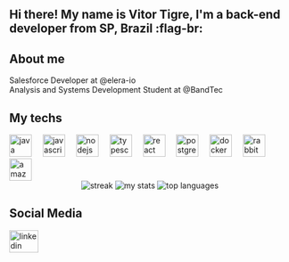 <h2 align="left">Hi there! My name is Vitor Tigre, I'm a back-end developer from SP, Brazil :flag-br:</h2>

<h2 align="left">About me</h2>

<p align="left">Salesforce Developer at @elera-io<br>Analysis and Systems Development Student at @BandTec</p>

<h2 align="left">My techs</h2>

<div align="left">
  <img src="https://skillicons.dev/icons?i=java" height="40" alt="java logo"  />
  <img width="12" />
  <img src="https://cdn.jsdelivr.net/gh/devicons/devicon/icons/javascript/javascript-original.svg" height="40" alt="javascript logo"  />
  <img width="12" />
  <img src="https://skillicons.dev/icons?i=nodejs" height="40" alt="nodejs logo"  />
  <img width="12" />
  <img src="https://cdn.jsdelivr.net/gh/devicons/devicon/icons/typescript/typescript-original.svg" height="40" alt="typescript logo"  />
  <img width="12" />
  <img src="https://cdn.jsdelivr.net/gh/devicons/devicon/icons/react/react-original.svg" height="40" alt="react logo"  />
  <img width="12" />
  <img src="https://skillicons.dev/icons?i=postgres" height="40" alt="postgresql logo"  />
  <img width="12" />
  <img src="https://skillicons.dev/icons?i=docker" height="40" alt="docker logo"  />
  <img width="12" />
  <img src="https://skillicons.dev/icons?i=rabbitmq" height="40" alt="rabbitmq logo"  />
  <img width="12" />
  <img src="https://skillicons.dev/icons?i=aws" height="40" alt="amazonwebservices logo"  />
</div>

<div align="center">
<img alt="streak" src="https://github-readme-streak-stats.herokuapp.com/?user=Vitor-Tigre&theme=darcula&hide_border=true"/>
<img alt="my stats" src="https://github-readme-stats.vercel.app/api?username=Vitor-Tigre&theme=darcula&show_icons=true&hide_border=true&count_private=true"/>
<img alt="top languages" src="https://github-readme-stats.vercel.app/api/top-langs/?username=Vitor-Tigre&theme=darcula&show_icons=true&hide_border=true&layout=compact"/>
</div>

<h2 align="left">Social Media</h2>

<div align="left">
  <a href="https://www.linkedin.com/in/vitor-tigre" target="_blank">
    <img src="https://raw.githubusercontent.com/maurodesouza/profile-readme-generator/master/src/assets/icons/social/linkedin/default.svg" width="52" height="40" alt="linkedin logo"  />
  </a>
</div>
